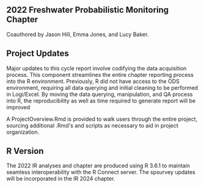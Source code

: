 ## 2022 Freshwater Probabilistic Monitoring Chapter

Coauthored by Jason Hill, Emma Jones, and Lucy Baker. 

## Project Updates 

Major updates to this cycle report involve codifying the data acquisition process. This component streamlines the entire chapter reporting process into the R environment. Previously, R did not have access to the ODS environment, requiring all data querying and initial cleaning to be performed in Logi/Excel. By moving the data querying, manipulation, and QA process into R, the reproducibility as well as time required to generate report will be improved

A ProjectOverview.Rmd is provided to walk users through the entire project, sourcing additional .Rmd's and scripts as necessary to aid in project organization. 

## R Version

The 2022 IR analyses and chapter are produced using R 3.6.1 to maintain seamless interoperability with the R Connect server. The spsurvey updates will be incorporated in the IR 2024 chapter.